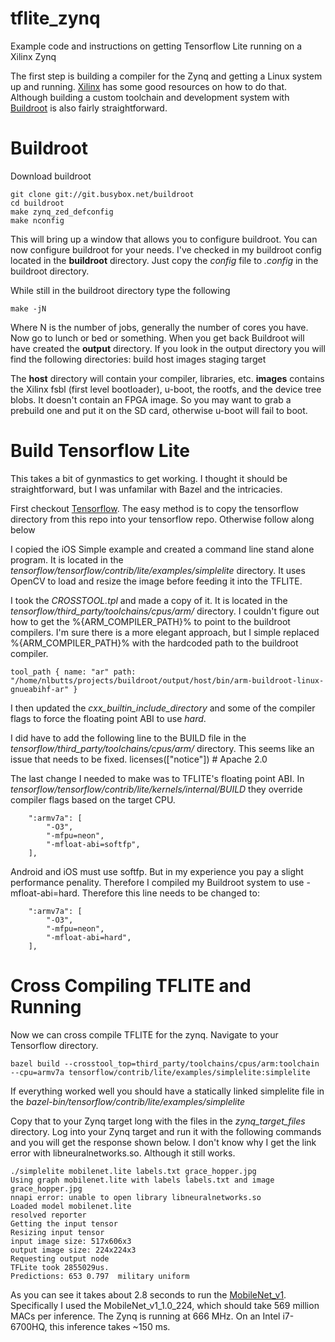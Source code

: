 # tflite_zynq
Example code and instructions on getting Tensorflow Lite running on a Xilinx Zynq

The first step is building a compiler for the Zynq and getting a Linux system up and running.
[Xilinx](http://www.wiki.xilinx.com/) has some good resources on how to do that. Although building
a custom toolchain and development system with [Buildroot](https://buildroot.org/) is also fairly straightforward.

# Buildroot

Download buildroot

```
git clone git://git.busybox.net/buildroot
cd buildroot
make zynq_zed_defconfig
make nconfig
```

This will bring up a window that allows you to configure buildroot. You can now configure buildroot for your needs. I've checked in my buildroot config located in the **buildroot** directory. Just copy the *config* file to *.config* in the buildroot directory.

While still in the buildroot directory type the following

```
make -jN
```

Where N is the number of jobs, generally the number of cores you have. Now go to lunch or bed or something. When you get back Buildroot will have created the **output** directory. If you look in the output directory you will find the following directories:
build
host
images
staging
target

The **host** directory will contain your compiler, libraries, etc. **images** contains the Xilinx fsbl (first level bootloader), u-boot, the rootfs, and the device tree blobs. It doesn't contain an FPGA image. So you may want to grab a prebuild one and put it on the SD card, otherwise u-boot will fail to boot.

# Build Tensorflow Lite

This takes a bit of gynmastics to get working. I thought it should be straightforward, but I was unfamilar with Bazel and the intricacies.

First checkout [Tensorflow](https://github.com/tensorflow/tensorflow).
The easy method is to copy the tensorflow directory from this repo into your tensorflow repo. Otherwise follow along below

I copied the iOS Simple example and created a command line stand alone program. It is located in the *tensorflow/tensorflow/contrib/lite/examples/simplelite* directory. It uses OpenCV to load and resize the image before feeding it into the TFLITE.

I took the *CROSSTOOL.tpl* and made a copy of it. It is located in the *tensorflow/third_party/toolchains/cpus/arm/* directory. I couldn't figure out how to get the %{ARM_COMPILER_PATH}% to point to the buildroot compilers. I'm sure there is a more elegant approach, but I simple replaced %{ARM_COMPILER_PATH}% with the hardcoded path to the buildroot compiler.

```
tool_path { name: "ar" path: "/home/nlbutts/projects/buildroot/output/host/bin/arm-buildroot-linux-gnueabihf-ar" }
```

I then updated the *cxx_builtin_include_directory* and some of the compiler flags to force the floating point ABI to use *hard*.

I did have to add the following line to the BUILD file in the *tensorflow/third_party/toolchains/cpus/arm/* directory. This seems like an issue that needs to be fixed.
licenses(["notice"])  # Apache 2.0

The last change I needed to make was to TFLITE's floating point ABI. In *tensorflow/tensorflow/contrib/lite/kernels/internal/BUILD* they override compiler flags based on the target CPU.

```
    ":armv7a": [
        "-O3",
        "-mfpu=neon",
        "-mfloat-abi=softfp",
    ],
```

Android and iOS must use softfp. But in my experience you pay a slight performance penality. Therefore I compiled my Buildroot system to use -mfloat-abi=hard. Therefore this line needs to be changed to:
```
    ":armv7a": [
        "-O3",
        "-mfpu=neon",
        "-mfloat-abi=hard",
    ],
```

# Cross Compiling TFLITE and Running

Now we can cross compile TFLITE for the zynq. Navigate to your Tensorflow directory.
```
bazel build --crosstool_top=third_party/toolchains/cpus/arm:toolchain --cpu=armv7a tensorflow/contrib/lite/examples/simplelite:simplelite
```

If everything worked well you should have a statically linked simplelite file in the *bazel-bin/tensorflow/contrib/lite/examples/simplelite*

Copy that to your Zynq target long with the files in the *zynq_target_files* directory. Log into your Zynq target and run it with the following commands and you will get the response shown below. I don't know why I get the link error with libneuralnetworks.so. Although it still works.

```
./simplelite mobilenet.lite labels.txt grace_hopper.jpg
Using graph mobilenet.lite with labels labels.txt and image grace_hopper.jpg
nnapi error: unable to open library libneuralnetworks.so
Loaded model mobilenet.lite
resolved reporter
Getting the input tensor
Resizing input tensor
input image size: 517x606x3
output image size: 224x224x3
Requesting output node
TFLite took 2855029us.
Predictions: 653 0.797  military uniform
```

As you can see it takes about 2.8 seconds to run the [MobileNet_v1](https://github.com/tensorflow/models/blob/master/research/slim/nets/mobilenet_v1.md). Specifically I used the MobileNet_v1_1.0_224, which should take 569 million MACs per inference. The Zynq is running at 666 MHz. On an Intel i7-6700HQ, this inference takes ~150 ms.